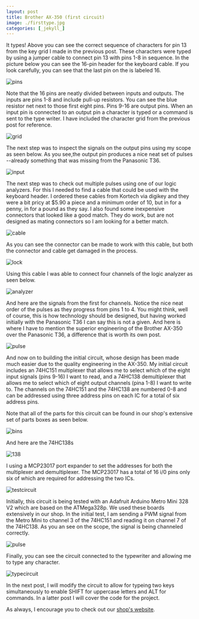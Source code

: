 ```yaml
---
layout: post
title: Brother AX-350 (first circuit)
image: ./firsttype.jpg
categories: [_jekyll_]
---
```

It types! Above you can see the correct sequence of characters for pin 13 from the key grid I made in the previous post. These characters were typed by using a jumper cable to connect pin 13 with pins 1-8 in sequence. In the picture below you can see the 16-pin header for the keyboard cable. If you look carefully, you can see that the last pin on the is labeled 16.

![pins](./nicepins.jpg)

Note that the 16 pins are neatly divided between inputs and outputs. The inputs are pins 1-8 and include pull-up resistors. You can see the blue resistor net next to those first eight pins. Pins 9-16 are output pins. When an input pin is connected to an output pin a character is typed or a command is sent to the type writer. I have included the character grid from the previous post for reference. 

![grid](./350grid.jpg)

The next step was to inspect the signals on the output pins using my scope as seen below. As you see,the output pin produces a nice neat set of pulses --already something that was missing from the Panasonic T36. 

![input](./inputpulse.jpg)

The next step was to check out multiple pulses using one of our logic analyzers. For this I needed to find a cable that could be used with the keyboard header. I ordered these cables from Kortech via digikey and they were a bit pricy at $5.90 a piece and a minimum order of 10, but in for a penny, in for a pound as they say. I also found some inexpensive connectors that looked like a good match. They do work, but are not designed as mating connectors so I am looking for a better match. 

![cable](./specialcable.jpg)

As you can see the connector can be made to work with this cable, but both the connector and cable get damaged in the process. 

![lock](./cablelock.jpg)

Using this cable I was able to connect four channels of the logic analyzer as seen below.

![analyzer](./logicanalyzer.jpg)

And here are the signals from the first for channels. Notice the nice neat order of the pulses as they progress from pins 1 to 4. You might think, well of course, this is how technology should be designed, but having worked initially with the Panasonic T36 I can say this is not a given. And here is where I have to mention the superior engineering of the Brother AX-350 over the Panasonic T36, a difference that is worth its own post.

![pulse](./neatpulse.jpg)

And now on to building the initial circuit, whose design has been made much easier due to the quality engineering in the AX-350. My initial circuit includes an 74HC151 multiplexer that allows me to select which of the eight input signals (pins 9-16) I want to read, and a 74HC138 demultiplexer that allows me to select which of eight output channels (pina 1-8) I want to write to. The channels on the 74HC151 and the 74HC138 are numbered 0-8 and can be addressed using three address pins on each IC for a total of six address pins. 

Note that all of the parts for this circuit can be found in our shop's extensive set of parts boxes as seen below.

![bins](./thebins.jpg)

And here are the 74HC138s

![138](./74hc138.jpg)

I using a MCP23017 port expander to set the addresses for both the multiplexer and demultiplexer. The MCP23017 has a total of 16 i/0 pins only six of which are required for addressing the two ICs. 

![testcircuit](./testpulsecircuit.jpg)

Initially, this circuit is being tested with an Adafruit Arduino Metro Mini 328 V2 which are based on the ATMega328p. We used these boards extensively in our shop. In the initial test, I am sending a PWM signal from the Metro Mini to channel 3 of the 74HC151 and reading it on channel 7 of the 74HC138. As you an see on the scope, the signal is being channeled correctly. 

![pulse](./testpulse.jpg)

Finally, you can see the circuit connected to the typewriter and allowing me to type any character.

![typecircuit](./wearetyping.jpg)

In the next post, I will modify the circuit to allow for typeing two keys simultaneously to enable SHIFT for uppercase letters and ALT for commands. In a latter post I will cover the code for the project. 

As always, I encourage you to check out our [shop's website](https://mvthsengineering.com/). 



